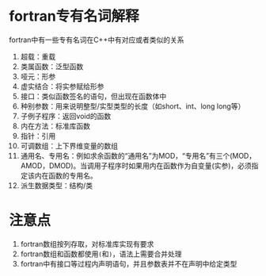 # fortran专有名词解释
fortran中有一些专有名词在C++中有对应或者类似的关系
1. 超载：重载
2. 类属函数：泛型函数
3. 哑元：形参
4. 虚实结合：将实参赋给形参
5. 接口：类似函数签名的语句，但出现在函数体中
6. 种别参数：用来说明整型/实型类型的长度（如short、int、long long等）
7. 子例子程序：返回void的函数
8. 内在方法：标准库函数
9. 指针：引用
10. 可调数组：上下界维变量的数组
11. 通用名、专用名：例如求余函数的“通用名”为MOD，“专用名”有三个(MOD，AMOD，DMOD)。当调用子程序时如果用内在函数作为自变量(实参)，必须指定该内在函数的专用名。
12. 派生数据类型：结构/类

# 注意点
1. fortran数组按列存取，对标准库实现有要求
2. fortran数组和函数都使用`(`和`)`，语法上需要合并处理
3. fortran中有接口等过程内声明语句，并且参数表并不在声明中给定类型